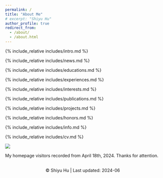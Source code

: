 ```yaml
---
permalink: /
title: "About Me"
# excerpt: "Shiyu Hu"
author_profile: true
redirect_from: 
  - /about/
  - /about.html
---
```


<span class='anchor' id='about-me'></span>
{% include_relative includes/intro.md %}

<span class='anchor' id='news'></span>
{% include_relative includes/news.md %}

<span class='anchor' id='educations'></span>
{% include_relative includes/educations.md %}

<span class='anchor' id='experiences'></span>
{% include_relative includes/experiences.md %}

<span class='anchor' id='research-interests'></span>
{% include_relative includes/interests.md %}

<span class='anchor' id='publications'></span>
{% include_relative includes/publications.md %}

<span class='anchor' id='projects'></span>
{% include_relative includes/projects.md %}

<span class='anchor' id='honors-and-awards'></span>
{% include_relative includes/honors.md %}

<span class='anchor' id='for-more-info'></span>
{% include_relative includes/info.md %}

<span class='anchor' id='cv'></span>
{% include_relative includes/cv.md %}


<a href='https://clustrmaps.com/site/1bzca'  title='Visit tracker'><img src='//clustrmaps.com/map_v2.png?cl=0e1633&w=a&t=tt&d=mtH-Pr0d3swe2WdQUTQVBf8Lz4RgVr7NC04XYL59i_Y&co=0b4975&ct=cdd4d9'/></a>

My homepage visitors recorded from April 18th, 2024. Thanks for attention.

<p>
  <center>
    <font>
        <br>&copy; Shiyu Hu | Last updated: 2024-06
    </font>
  </center>
</p>

<!-- <a href='https://mapmyvisitors.com/web/1bvt7'  title='Visit tracker'><img src='https://mapmyvisitors.com/map.png?cl=ffffff&w=a&t=tt&d=PTnTG7-oiewclaQYL-vCCTG_Cp1UIVkwryXQywQqCfs'/></a> -->

<!-- <img src='https://mapmyvisitors.com/map.png?cl=ffffff&w=a&t=tt&d=PTnTG7-oiewclaQYL-vCCTG_Cp1UIVkwryXQywQqCfs'/> -->

<!-- *My homepage visitors recorded from February 9th, 2024. Thanks for attention.* -->